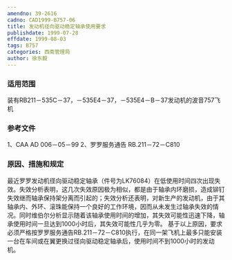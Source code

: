 ```yaml
---
amendno: 39-2616
cadno: CAD1999-B757-06
title: 发动机径向驱动稳定轴承使用要求
publishdate: 1999-07-28
effdate: 1999-08-03
tags: B757
categories: 西南管理局
author: 徐东毅
---
```


### 适用范围 
装有RB211－535C－37，－535E4－37，－535E4－B－37发动机的波音757飞机

<!--more-->
### 参考文件
1、CAA AD 006－05－99 
2、罗罗服务通告 RB.211－72－C810 

### 原因、措施和规定 
最近罗罗发动机径向驱动稳定轴承（件号为LK76084）在低使用时间四次出现失效。失效分析表明，这几次失效原因极为相似，都是由于轴承内环磨损，造成铆钉失效继而轴承保持架分离而引起的；失效分析还表明，对新生产的发动机，由于其轴承内、外环、滚珠能保持一个良好的工作环境，因而从未发生过轴承失效的情况。同时维伯尔分析显示随着该轴承使用时间的增加，其失效可能性迅速下降，轴承使用时间一旦达到1000小时后，其失效可能性几乎为零。 
基于以上原因，要求必须严格按罗罗服务通告RB.211－72－C810执行，在同一架飞机上最多只能安装一台在车间或在翼更换过径向驱动稳定轴承后，使用时间不到1000小时的发动机。
  
